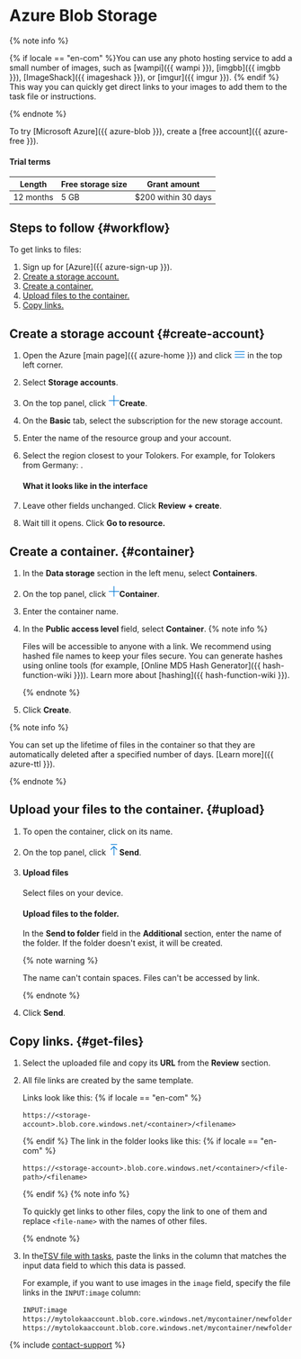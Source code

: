 # Azure Blob Storage

{% note info %}

{% if locale == "en-com" %}You can use any photo hosting service to add a small number of images, such as [wampi]({{ wampi }}), [imgbb]({{ imgbb }}), [ImageShack]({{ imageshack }}), or [imgur]({{ imgur }}). {% endif %} This way you can quickly get direct links to your images to add them to the task file or instructions.

{% endnote %}


To try [Microsoft Azure]({{ azure-blob }}), create a [free account]({{ azure-free }}).

#### Trial terms

Length | Free storage size | Grant amount
----- | ----- | -----
12 months | 5 GB | $200 within 30 days


## Steps to follow {#workflow}

To get links to files:

1. Sign up for [Azure]({{ azure-sign-up }}).
1. [Create a storage account.](#create-account)
1. [Create a container.](#container)
1. [Upload files to the container.](#upload)
1. [Copy links.](#get-files)


## Create a storage account {#create-account}

1. Open the Azure [main page]({{ azure-home }}) and click ![](../_images/tutorials/cloud-storage/azure/more-icon.png) in the top left corner.

1. Select **Storage accounts**.

1. On the top panel, click ![](../_images/tutorials/cloud-storage/azure/plus-icon.png)**Create**.

1. On the **Basic** tab, select the subscription for the new storage account.

1. Enter the name of the resource group and your account.

1. Select the region closest to your Tolokers. For example, for Tolokers from Germany: .

    #### What it looks like in the interface

1. Leave other fields unchanged. Click **Review + create**.

1. Wait till it opens. Click **Go to resource.**



## Create a container. {#container}

1. In the **Data storage** section in the left menu, select **Containers**.

1. On the top panel, click ![](../_images/tutorials/cloud-storage/azure/plus-icon.png)**Container**.

1. Enter the container name.

1. In the **Public access level** field, select **Container**.
    {% note info %}

    Files will be accessible to anyone with a link. We recommend using hashed file names to keep your files secure. You can generate hashes using online tools (for example, [Online MD5 Hash Generator]({{ hash-function-wiki }})). Learn more about [hashing]({{ hash-function-wiki }}).

    {% endnote %}

1. Click **Create**.


{% note info %}

You can set up the lifetime of files in the container so that they are automatically deleted after a specified number of days. [Learn more]({{ azure-ttl }}).

{% endnote %}



## Upload your files to the container. {#upload}

1. To open the container, click on its name.

1. On the top panel, click ![](../_images/tutorials/cloud-storage/azure/send-icon.png)**Send**.

1. #### Upload files

    Select files on your device.

    #### Upload files to the folder.

    In the **Send to folder** field in the **Additional** section, enter the name of the folder. If the folder doesn't exist, it will be created.

    {% note warning %}

    The name can't contain spaces. Files can't be accessed by link.

    {% endnote %}

1. Click **Send**.



## Copy links. {#get-files}

1. Select the uploaded file and copy its **URL** from the **Review** section.

1. All file links are created by the same template.

    Links look like this:
    {% if locale == "en-com" %}
    ```
    https://<storage-account>.blob.core.windows.net/<container>/<filename>
    ```
    {% endif %}
    The link in the folder looks like this:
    {% if locale == "en-com" %}
    ```
    https://<storage-account>.blob.core.windows.net/<container>/<file-path>/<filename>
    ```
    {% endif %}
    {% note info %}

    To quickly get links to other files, copy the link to one of them and replace `<file-name>` with the names of other files.

    {% endnote %}

1. In the[TSV file with tasks](pool_csv.md), paste the links in the column that matches the input data field to which this data is passed.

    For example, if you want to use images in the `image` field, specify the file links in the `INPUT:image` column:

    ```
    INPUT:image
    https://mytolokaaccount.blob.core.windows.net/mycontainer/newfolder/image1.png
    https://mytolokaaccount.blob.core.windows.net/mycontainer/newfolder/image2.png
    ```



{% include [contact-support](../_includes/contact-support-new.md) %}
